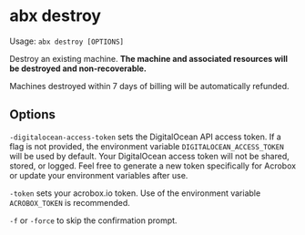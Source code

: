 # abx destroy

Usage: `abx destroy [OPTIONS]`

Destroy an existing machine. **The machine and associated resources will be
destroyed and non-recoverable.**

Machines destroyed within 7 days of billing will be automatically refunded.

## Options

`-digitalocean-access-token` sets the DigitalOcean API access token. If a flag
is not provided, the environment variable `DIGITALOCEAN_ACCESS_TOKEN` will be
used by default. Your DigitalOcean access token will not be shared, stored, or
logged. Feel free to generate a new token specifically for Acrobox or update
your environment variables after use.

`-token` sets your acrobox.io token. Use of the environment variable
`ACROBOX_TOKEN` is recommended.

`-f` or `-force` to skip the confirmation prompt.
